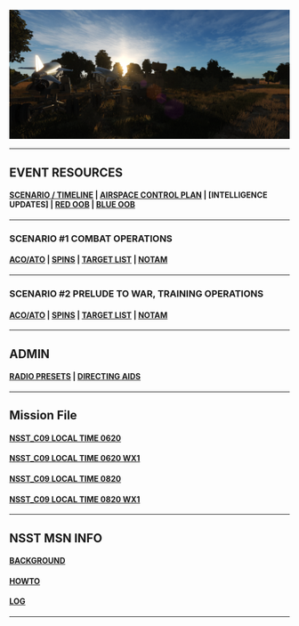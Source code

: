 
![Front IMG](/Docs/front_img2.PNG) 

---

## EVENT RESOURCES
####  [SCENARIO / TIMELINE](/Docs/scenario.md) | [AIRSPACE CONTROL PLAN](/Docs/ACP/ACP.md) | [INTELLIGENCE UPDATES] | [RED OOB](/Docs/OOB/OOB_RED.md) | [BLUE OOB](/Docs/OOBBLUE/BLUE_OOB.md)
---
### SCENARIO #1 COMBAT OPERATIONS
####  [ACO/ATO](/Docs/ATO/ATO.md) | [SPINS](Docs/SPINS/SPINS.md) | [TARGET LIST](/Docs/targets/maintgtlist.md) | [NOTAM](/Docs/NOTAM.md)  

---
### SCENARIO #2 PRELUDE TO WAR, TRAINING OPERATIONS
####  [ACO/ATO](/Docs/ATO/ATO_JAB.md) | [SPINS](Docs/SPINS/SPINS_JAB.md) | [TARGET LIST](/Docs/targets/maintgtlist_JAB.md) | [NOTAM](/Docs/NOTAM_JAB.md)  

---
## ADMIN
####  [RADIO PRESETS](/Docs/radiopresets.md) | [DIRECTING AIDS](/Docs/Directing/directing.md)  
  
---
## Mission File

####  [NSST_C09 LOCAL TIME 0620](/Docs/NSST_C09_RELEASE.miz)
####  [NSST_C09 LOCAL TIME 0620 WX1](/Docs/NSST_C09_RELEASE_WEATHER1.miz)
####  [NSST_C09 LOCAL TIME 0820](/Docs/NSST_C09_RELEASE_0820.miz)
####  [NSST_C09 LOCAL TIME 0820 WX1](/Docs/NSST_C09_RELEASE_0820WX1.miz)

---
## NSST MSN INFO
####  [BACKGROUND](/Docs/background.md)  
####  [HOWTO](/Docs/howto.md)  
####  [LOG](/Docs/log.md)  
---